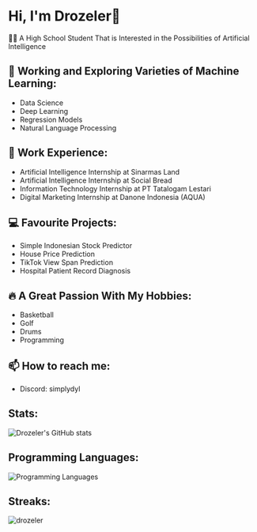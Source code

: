 # Hi, I'm Drozeler👋
👨‍💻 A High School Student That is Interested in the Possibilities of Artificial Intelligence<br/>

## 🔭 Working and Exploring Varieties of Machine Learning:
- Data Science
- Deep Learning
- Regression Models
- Natural Language Processing<br/>

## 📝 Work Experience:
- Artificial Intelligence Internship at Sinarmas Land
- Artificial Intelligence Internship at Social Bread
- Information Technology Internship at PT Tatalogam Lestari
- Digital Marketing Internship at Danone Indonesia (AQUA)<br/>

## 💻 Favourite Projects:
- Simple Indonesian Stock Predictor
- House Price Prediction
- TikTok View Span Prediction
- Hospital Patient Record Diagnosis<br/>

## 🔥 A Great Passion With My Hobbies:
- Basketball
- Golf
- Drums
- Programming<br/>

## 📫 How to reach me: 
- Discord: simplydyl<br/>

## Stats:
![Drozeler's GitHub stats](https://github-readme-stats.vercel.app/api?username=Drozeler&show_icons=true&theme=midnight-purple)<br/>

## Programming Languages:
![Programming Languages](https://github-readme-stats.vercel.app/api/top-langs?username=drozeler&show_icons=true&locale=en&layout=compact)<br/>

## Streaks:
<p><img align="center" src="https://github-readme-streak-stats.herokuapp.com/?user=drozeler&" alt="drozeler" /></p>

